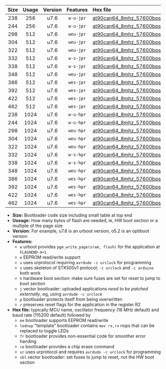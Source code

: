 |Size|Usage|Version|Features|Hex file|
|:-:|:-:|:-:|:-:|:--|
|238|256|u7.6|`w-u-jpr`|[at90can64_8mhz_57600bps_ur_vbl.hex](https://raw.githubusercontent.com/stefanrueger/urboot/main/at90can64_8mhz_57600bps_ur_vbl.hex)|
|244|256|u7.6|`w-u-jpr`|[at90can64_8mhz_57600bps_lednop_ur_vbl.hex](https://raw.githubusercontent.com/stefanrueger/urboot/main/at90can64_8mhz_57600bps_lednop_ur_vbl.hex)|
|298|512|u7.6|`weu-jpr`|[at90can64_8mhz_57600bps_ee_ur_vbl.hex](https://raw.githubusercontent.com/stefanrueger/urboot/main/at90can64_8mhz_57600bps_ee_ur_vbl.hex)|
|304|512|u7.6|`weu-jpr`|[at90can64_8mhz_57600bps_ee_lednop_ur_vbl.hex](https://raw.githubusercontent.com/stefanrueger/urboot/main/at90can64_8mhz_57600bps_ee_lednop_ur_vbl.hex)|
|322|512|u7.6|`weu-jpr`|[at90can64_8mhz_57600bps_ee_lednop_fr_ur_vbl.hex](https://raw.githubusercontent.com/stefanrueger/urboot/main/at90can64_8mhz_57600bps_ee_lednop_fr_ur_vbl.hex)|
|332|512|u7.6|`w-s-jpr`|[at90can64_8mhz_57600bps_vbl.hex](https://raw.githubusercontent.com/stefanrueger/urboot/main/at90can64_8mhz_57600bps_vbl.hex)|
|338|512|u7.6|`w-s-jpr`|[at90can64_8mhz_57600bps_lednop_vbl.hex](https://raw.githubusercontent.com/stefanrueger/urboot/main/at90can64_8mhz_57600bps_lednop_vbl.hex)|
|348|512|u7.6|`weu-jpr`|[at90can64_8mhz_57600bps_ee_lednop_fr_ce_ur_vbl.hex](https://raw.githubusercontent.com/stefanrueger/urboot/main/at90can64_8mhz_57600bps_ee_lednop_fr_ce_ur_vbl.hex)|
|386|512|u7.6|`wes-jpr`|[at90can64_8mhz_57600bps_ee_vbl.hex](https://raw.githubusercontent.com/stefanrueger/urboot/main/at90can64_8mhz_57600bps_ee_vbl.hex)|
|392|512|u7.6|`wes-jpr`|[at90can64_8mhz_57600bps_ee_lednop_vbl.hex](https://raw.githubusercontent.com/stefanrueger/urboot/main/at90can64_8mhz_57600bps_ee_lednop_vbl.hex)|
|422|512|u7.6|`wes-jpr`|[at90can64_8mhz_57600bps_ee_lednop_fr_vbl.hex](https://raw.githubusercontent.com/stefanrueger/urboot/main/at90can64_8mhz_57600bps_ee_lednop_fr_vbl.hex)|
|462|512|u7.6|`wes-jpr`|[at90can64_8mhz_57600bps_ee_lednop_fr_ce_vbl.hex](https://raw.githubusercontent.com/stefanrueger/urboot/main/at90can64_8mhz_57600bps_ee_lednop_fr_ce_vbl.hex)|
|238|1024|u7.6|`w-u-hpr`|[at90can64_8mhz_57600bps_ur.hex](https://raw.githubusercontent.com/stefanrueger/urboot/main/at90can64_8mhz_57600bps_ur.hex)|
|244|1024|u7.6|`w-u-hpr`|[at90can64_8mhz_57600bps_lednop_ur.hex](https://raw.githubusercontent.com/stefanrueger/urboot/main/at90can64_8mhz_57600bps_lednop_ur.hex)|
|298|1024|u7.6|`weu-hpr`|[at90can64_8mhz_57600bps_ee_ur.hex](https://raw.githubusercontent.com/stefanrueger/urboot/main/at90can64_8mhz_57600bps_ee_ur.hex)|
|304|1024|u7.6|`weu-hpr`|[at90can64_8mhz_57600bps_ee_lednop_ur.hex](https://raw.githubusercontent.com/stefanrueger/urboot/main/at90can64_8mhz_57600bps_ee_lednop_ur.hex)|
|322|1024|u7.6|`weu-hpr`|[at90can64_8mhz_57600bps_ee_lednop_fr_ur.hex](https://raw.githubusercontent.com/stefanrueger/urboot/main/at90can64_8mhz_57600bps_ee_lednop_fr_ur.hex)|
|332|1024|u7.6|`w-s-hpr`|[at90can64_8mhz_57600bps.hex](https://raw.githubusercontent.com/stefanrueger/urboot/main/at90can64_8mhz_57600bps.hex)|
|338|1024|u7.6|`w-s-hpr`|[at90can64_8mhz_57600bps_lednop.hex](https://raw.githubusercontent.com/stefanrueger/urboot/main/at90can64_8mhz_57600bps_lednop.hex)|
|348|1024|u7.6|`weu-hpr`|[at90can64_8mhz_57600bps_ee_lednop_fr_ce_ur.hex](https://raw.githubusercontent.com/stefanrueger/urboot/main/at90can64_8mhz_57600bps_ee_lednop_fr_ce_ur.hex)|
|386|1024|u7.6|`wes-hpr`|[at90can64_8mhz_57600bps_ee.hex](https://raw.githubusercontent.com/stefanrueger/urboot/main/at90can64_8mhz_57600bps_ee.hex)|
|392|1024|u7.6|`wes-hpr`|[at90can64_8mhz_57600bps_ee_lednop.hex](https://raw.githubusercontent.com/stefanrueger/urboot/main/at90can64_8mhz_57600bps_ee_lednop.hex)|
|422|1024|u7.6|`wes-hpr`|[at90can64_8mhz_57600bps_ee_lednop_fr.hex](https://raw.githubusercontent.com/stefanrueger/urboot/main/at90can64_8mhz_57600bps_ee_lednop_fr.hex)|
|462|1024|u7.6|`wes-hpr`|[at90can64_8mhz_57600bps_ee_lednop_fr_ce.hex](https://raw.githubusercontent.com/stefanrueger/urboot/main/at90can64_8mhz_57600bps_ee_lednop_fr_ce.hex)|

- **Size:** Bootloader code size including small table at top end
- **Useage:** How many bytes of flash are needed, ie, HW boot section or a multiple of the page size
- **Version:** For example, u7.6 is an urboot version, o5.2 is an optiboot version
- **Features:**
  + `w` urboot provides `pgm_write_page(sram, flash)` for the application at `FLASHEND-4+1`
  + `e` EEPROM read/write support
  + `u` uses urprotocol requiring `avrdude -c urclock` for programming
  + `s` uses skeleton of STK500v1 protocol; `-c urclock` and `-c arduino` both work
  + `h` hardware boot section: make sure fuses are set for reset to jump to boot section
  + `j` vector bootloader: uploaded applications *need to be patched externally*, eg, using `avrdude -c urclock`
  + `p` bootloader protects itself from being overwritten
  + `r` preserves reset flags for the application in the register R2
- **Hex file:** typically MCU name, oscillator frequency (16 MHz default) and baud rate (115200 default) followed by
  + `ee` bootloader supports EEPROM read/write
  + `lednop` "template" bootloader contains `mov rx,rx` nops that can be replaced to toggle LEDs
  + `fr` bootloader provides non-essential code for smoother error handing
  + `ce` bootloader provides a chip erase command
  + `ur` uses urprotocol and requires `avrdude -c urclock` for programming
  + `vbl` vector bootloader: set fuses to jump to reset, not the HW boot section
